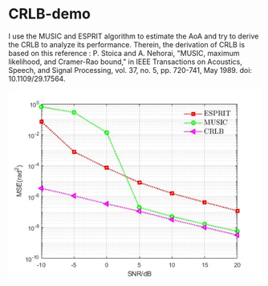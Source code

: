 # CRLB-demo
I use the MUSIC and ESPRIT algorithm to estimate the AoA and try to derive the CRLB to analyze its performance.
Therein, the derivation of CRLB is based on this reference : P. Stoica and A. Nehorai, "MUSIC, maximum likelihood, and Cramer-Rao bound," in IEEE Transactions on Acoustics, Speech, and Signal Processing, vol. 37, no. 5, pp. 720-741, May 1989. doi: 10.1109/29.17564.

<div align=center>
<img src="https://github.com/LiZhuoRan0/CRLB-demo/blob/main/MUSIC_ESPRIT_CRLB.jpg"/>
</div>

